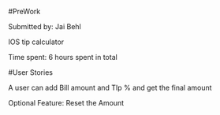 #PreWork 

Submitted by: Jai Behl

IOS tip calculator

Time spent: 6 hours spent in total

#User Stories

A user can add Bill amount and TIp % and get the final amount

Optional Feature:
Reset the Amount


